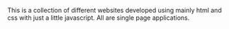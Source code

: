 This is a collection of different websites
developed using mainly html and css with just
a little javascript. All are single page applications.
